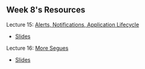 ## Week 8's Resources

Lecture 15: [Alerts, Notifications, Application Lifecycle](https://youtu.be/K1tmZhuuyt0)
- [Slides][1]

Lecture 16: [More Segues](https://youtu.be/ke9fzOdg5Pk)
- [Slides][2]

[1]: https://github.com/Minh-An/StanfordiOSAppDevelopment/blob/master/week8/Lecture%2015%20Slides.pdf
[2]: https://github.com/Minh-An/StanfordiOSAppDevelopment/blob/master/week8/Lecture%2016%20Slides.pdf
